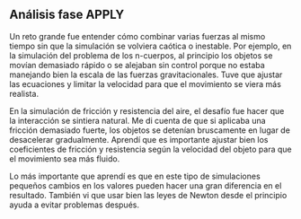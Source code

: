 ## Análisis fase APPLY

Un reto grande fue entender cómo combinar varias fuerzas al mismo tiempo sin que la simulación se volviera caótica o inestable. Por ejemplo, en la simulación del problema de los n-cuerpos, al principio los objetos se movían demasiado rápido o se alejaban sin control porque no estaba manejando bien la escala de las fuerzas gravitacionales. Tuve que ajustar las ecuaciones y limitar la velocidad para que el movimiento se viera más realista.

En la simulación de fricción y resistencia del aire, el desafío fue hacer que la interacción se sintiera natural. Me di cuenta de que si aplicaba una fricción demasiado fuerte, los objetos se detenían bruscamente en lugar de desacelerar gradualmente. Aprendí que es importante ajustar bien los coeficientes de fricción y resistencia según la velocidad del objeto para que el movimiento sea más fluido.

Lo más importante que aprendí es que en este tipo de simulaciones pequeños cambios en los valores pueden hacer una gran diferencia en el resultado. También vi que usar bien las leyes de Newton desde el principio ayuda a evitar problemas después.
